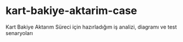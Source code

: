 # kart-bakiye-aktarim-case
Kart Bakiye Aktarım Süreci için hazırladığım iş analizi, diagramı ve test senaryoları
